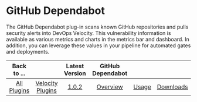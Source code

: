 
# GitHub Dependabot

The GitHub Dependabot plug-in scans known GitHub repositories and pulls security alerts into DevOps Velocity. This vulnerability information is available as various metrics and charts in the metrics bar and dashboard. In addition, you can leverage these values in your pipeline for automated gates and deployments. 

|Back to ...||Latest Version|GitHub Dependabot |||
| :---: | :---: | :---: | :---: | :---: | :---: |
|[All Plugins](../../index.md)|[Velocity Plugins](../README.md)|[1.0.2](https://raw.githubusercontent.com/UrbanCode/IBM-UCV-PLUGINS/main/files/ucv-ext-dependabot/ucv-ext-dependabot%3A1.0.2.tar.7z.001)|[Overview](overview.md)|[Usage](usage.md)|[Downloads](downloads.md)|
